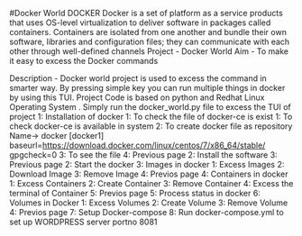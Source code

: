 #Docker World 
DOCKER
Docker is a set of platform as a service products that uses OS-level virtualization to deliver software in packages called containers. Containers are isolated from one another and bundle their own software, libraries and configuration files; they can communicate with each other through well-defined channels
Project - Docker World
Aim - To make it easy to excess the Docker commands

Description -
Docker world project is used to excess the command in smarter way. By pressing simple key you can run multiple things in docker by using this TUI. Project Code is based on python and Redhat Linux Operating System . Simply run the docker_world.py file to excess the TUI of project 
1: Installation of docker
               1: To check the file of docker-ce is exist
                               1: To check docker-ce is available in system
                               2: To create docker file as repository
                                       Name-> docker
                                       [docker1]
                                       baseurl=https://download.docker.com/linux/centos/7/x86_64/stable/
                                       gpgcheck=0
                               3: To see the file
                               4: Previous page
               2: Install the software
               3: Previous page
2: Start the docker
3: Images in docker
               1: Excess Images
               2: Download Image
               3: Remove Image
               4: Previos page
4: Containers in docker
               1: Excess Containers
               2: Create Container
               3: Remove Container
               4: Excess the terminal of Container
               5: Previos page
5: Process status in docker
6: Volumes in Docker
               1: Excess Volumes
               2: Create Volume
               3: Remove Volume
               4: Previos page
7: Setup Docker-compose
8: Run docker-compose.yml to set up WORDPRESS server portno 8081 

